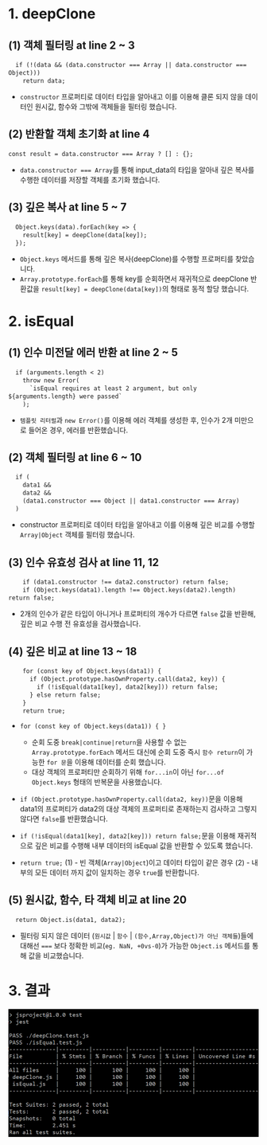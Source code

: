 # 1. deepClone

## (1) 객체 필터링 at line 2 ~ 3

```
  if (!(data && (data.constructor === Array || data.constructor === Object)))
    return data;
```

- `constructor` 프로퍼티로 데이터 타입을 알아내고 이를 이용해 클론 되지 않을 데이터인 원시값, 함수와 그밖에 객체들을 필터링 했습니다.

## (2) 반환할 객체 초기화 at line 4

```
const result = data.constructor === Array ? [] : {};
```

- `data.constructor === Array`를 통해 input_data의 타입을 알아내 깊은 복사를 수행한 데이터를 저장할 객체를 초기화 했습니다.

## (3) 깊은 복사 at line 5 ~ 7

```
  Object.keys(data).forEach(key => {
    result[key] = deepClone(data[key]);
  });
```

- `Object.keys` 메서드를 통해 깊은 복사(deepClone)를 수행할 프로퍼티를 찾았습니다.
- `Array.prototype.forEach`를 통해 key를 순회하면서 재귀적으로 deepClone 반환값을 `result[key] = deepClone(data[key])`의 형태로 동적 할당 했습니다.

# 2. isEqual

## (1) 인수 미전달 에러 반환 at line 2 ~ 5

```
  if (arguments.length < 2)
    throw new Error(
      `isEqual requires at least 2 argument, but only ${arguments.length} were passed`
    );
```

- `템플릿 리터럴`과 `new Error()`를 이용해 에러 객체를 생성한 후, 인수가 2개 미만으로 들어온 경우, 에러를 반환했습니다.

## (2) 객체 필터링 at line 6 ~ 10

```
  if (
    data1 &&
    data2 &&
    (data1.constructor === Object || data1.constructor === Array)
  )
```

- constructor 프로퍼티로 데이터 타입을 알아내고 이를 이용해 깊은 비교를 수행할 `Array|Object` 객체를 필터링 했습니다.

## (3) 인수 유효성 검사 at line 11, 12

```
    if (data1.constructor !== data2.constructor) return false;
    if (Object.keys(data1).length !== Object.keys(data2).length) return false;
```

- 2개의 인수가 같은 타입이 아니거나 프로퍼티의 개수가 다르면 `false` 값을 반환해, 깊은 비교 수행 전 유효성을 검사했습니다.

## (4) 깊은 비교 at line 13 ~ 18

```
    for (const key of Object.keys(data1)) {
      if (Object.prototype.hasOwnProperty.call(data2, key)) {
        if (!isEqual(data1[key], data2[key])) return false;
      } else return false;
    }
    return true;
```

- `for (const key of Object.keys(data1)) { }`

  - 순회 도중 `break|continue|return`을 사용할 수 없는 `Array.prototype.forEach` 메서드 대신에 순회 도중 즉시 `함수 return`이 가능한 `for 문`을 이용해 데이터를 순회 했습니다.
  - 대상 객체의 프로퍼티만 순회하기 위해 `for...in`이 아닌 `for...of Object.keys` 형태의 반복문을 사용했습니다.

- `if (Object.prototype.hasOwnProperty.call(data2, key))`문을 이용해 data1의 프로퍼티가 data2의 대상 객체의 프로퍼티로 존재하는지 검사하고 그렇지 않다면 `false`를 반환했습니다.
- `if (!isEqual(data1[key], data2[key])) return false;`문을 이용해 재귀적으로 깊은 비교를 수행해 내부 데이터의 isEqual 값을 반환할 수 있도록 했습니다.
- `return true;` (1) - 빈 객체(`Array|Object`)이고 데이터 타입이 같은 경우 (2) - 내부의 모든 데이터 까지 값이 일치하는 경우 `true`를 반환합니다.

## (5) 원시값, 함수, 타 객체 비교 at line 20

```
  return Object.is(data1, data2);
```

- 필터링 되지 않은 데이터 (`원시값` | `함수` | `(함수,Array,Object)가 아닌 객체들`)들에 대해선 `===` 보다 정확한 비교(`eg. NaN, +0vs-0`)가 가능한 `Object.is` 메서드를 통해 값을 비교했습니다.

# 3. 결과

![결과](./images/result.png)
